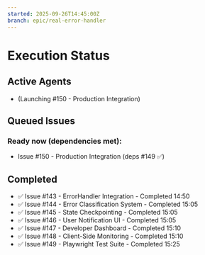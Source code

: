 ```yaml
---
started: 2025-09-26T14:45:00Z
branch: epic/real-error-handler
---
```


# Execution Status

## Active Agents
- (Launching #150 - Production Integration)

## Queued Issues
### Ready now (dependencies met):
- Issue #150 - Production Integration (deps #149 ✅)

## Completed
- ✅ Issue #143 - ErrorHandler Integration - Completed 14:50
- ✅ Issue #144 - Error Classification System - Completed 15:05
- ✅ Issue #145 - State Checkpointing - Completed 15:05
- ✅ Issue #146 - User Notification UI - Completed 15:05
- ✅ Issue #147 - Developer Dashboard - Completed 15:10
- ✅ Issue #148 - Client-Side Monitoring - Completed 15:10
- ✅ Issue #149 - Playwright Test Suite - Completed 15:25